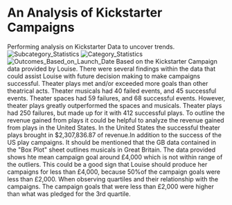 # An Analysis of Kickstarter Campaigns
Performing analysis on Kickstarter Data to uncover trends.
![Subcategory_Statistics](Subcategory%20Statistics.png)
![Category_Statistics](path/to/Category%20Statistics.png)
![Outcomes_Based_on_Launch_Date](Outcomes/Based/on/Launch/Date.png)
Based on the Kickstarter Campaign data provided by Louise. There were several findings within the data that could assist Louise with future decision making to make campaigns successful. Theater plays met and/or exceeded more goals than other theatrical acts. Theater musicals had 40 failed events, and 45 successful events. Theater spaces had 59 failures, and 68 successful events. However, theater plays greatly outperformed the spaces and musicals. Theater plays had 250 failures, but made up for it with 412 successful plays. To outline the revenue gained from plays it could be helpful to analyze the revenue gained from plays in the United States. In the United States the successful theater plays brought in $2,307,836.87 of revenue.In addition to the success of the US play campaigns. It should be mentioned that the GB data contained in the "Box Plot" sheet outlines musicals in Great Britain. The data provided shows hte mean campaign goal around £4,000 which is not within range of the outliers. This could be a good sign that Louise should produce her campaigns for less than £4,000, because 50%of the campaign goals were less than £2,000. When observing quartiles and their relationship with the campaigns. The campaign goals that were less than £2,000 were higher than what was pledged for the 3rd quartile. 
